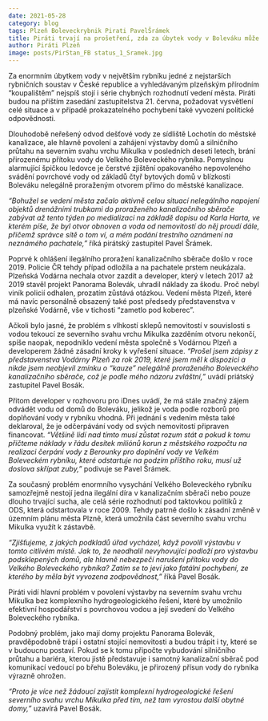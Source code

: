 ```yaml
---
date: 2021-05-28
category: blog
tags: Plzeň Boleveckrybnik Pirati PavelŠrámek
title: Piráti trvají na prošetření, zda za úbytek vody v Boleváku může také série chybných rozhodnutí vedení města Plzně!
author: Piráti Plzeň
image: posts/PirStan_FB status_1_Sramek.jpg
---
```


Za enormním úbytkem vody v největším rybníku jedné z nejstarších rybničních soustav v České republice a vyhledávaným plzeňským přírodním “koupalištěm” nejspíš stojí i série chybných rozhodnutí vedení města. Piráti budou na příštím zasedání zastupitelstva 21. června, požadovat vysvětlení celé situace a v případě prokazatelného pochybení také vyvození politické odpovědnosti.

Dlouhodobě neřešený odvod dešťové vody ze sídliště Lochotín do městské kanalizace, ale hlavně povolení a zahájení výstavby domů a silničního průtahu na severním svahu vrchu Mikulka v posledních deseti letech, brání přirozenému přítoku vody do Velkého Boleveckého rybníka. Pomyslnou alarmující špičkou ledovce je čerstvé zjištění opakovaného nepovoleného svádění povrchové vody od základů čtyř bytových domů v blízkosti Boleváku nelegálně proraženým otvorem přímo do městské kanalizace.

*“Bohužel se vedení města začalo aktivně celou situací nelegálního napojení objektů drenážními trubkami do proraženého kanalizačního sběrače zabývat až tento týden po medializaci na základě dopisu od Karla Harta, ve kterém píše, že byl otvor obnoven a voda od nemovitostí do něj proudí dále, přičemž správce sítě o tom ví, a mém podání trestního oznámení na neznámého pachatele,”* říká pirátský zastupitel Pavel Šrámek. 

Poprvé k ohlášení ilegálního proražení kanalizačního sběrače došlo v roce 2019. Policie ČR tehdy případ odložila a na pachatele prstem neukázala. Plzeňská Vodárna nechala otvor zazdít a developer, který v letech 2017 až 2019 stavěl projekt Panorama Bolevák, uhradil náklady za škodu. Proč nebyl viník policií odhalen, prozatím zůstává otázkou. Vedení města Plzeň, které má navíc personálně obsazený také post předsedy představenstva v plzeňské Vodárně, vše v tichosti “zametlo pod koberec”.

Ačkoli bylo jasné, že problém s vlhkostí sklepů nemovitostí v souvislosti s vodou tekoucí ze severního svahu vrchu Mikulka zazděním otvoru nekončí, spíše naopak, nepodniklo vedení města společně s Vodárnou Plzeň a developerem žádné zásadní kroky k vyřešení situace. *“Prošel jsem zápisy z představenstva Vodárny Plzeň za rok 2019, které jsem měl k dispozici a nikde jsem neobjevil zmínku o “kauze” nelegálně proraženého Boleveckého kanalizačního sběrače, což je podle mého názoru zvláštní,”* uvádí priátský zastupitel Pavel Bosák.

Přitom developer v rozhovoru pro iDnes uvádí, že má stále značný zájem odvádět vodu od domů do Boleváku, jelikož je voda podle rozborů pro doplňování vody v rybníku vhodná. Při jednání s vedením města také deklaroval, že je odčerpávání vody od svých nemovitostí připraven financovat. *“Většině lidí nad tímto musí zůstat rozum stát a pokud k tomu přičteme náklady v řádu desítek miliónů korun z městského rozpočtu na realizaci čerpání vody z Berounky pro doplnění vody ve Velkém Boleveckém rybníku, které odstartuje na podzim příštího roku, musí už doslova skřípat zuby,”* podivuje se Pavel Šrámek.

Za současný problém enormního vysychání Velkého Boleveckého rybníku samozřejmě nestojí jedna ilegální díra v kanalizačním sběrači nebo pouze dlouho trvající sucha, ale celá série rozhodnutí pod taktovkou politiků z ODS, která odstartovala v roce 2009. Tehdy patrně došlo k zásadní změně v územním plánu města Plzně, která umožnila část severního svahu vrchu Mikulka využít k zástavbě.

*“Zjišťujeme, z jakých podkladů úřad vycházel, když povolil výstavbu v tomto citlivém místě. Jak to, že neodhalil nevyhovující podloží pro výstavbu podsklepených domů, ale hlavně nebezpečí  narušení přítoku vody do Velkého Boleveckého rybníka? Zatím se to jeví jako fatální pochybení, ze kterého by měla být vyvozena zodpovědnost,”* říká Pavel Bosák.

Piráti vidí hlavní problém v povolení výstavby na severním svahu vrchu Mikulka bez komplexního hydrogeologického řešení, které by umožnilo efektivní hospodářství s povrchovou vodou a její svedení do Velkého Boleveckého rybníka.

Podobný problém, jako mají domy projektu Panorama Bolevák, pravděpodobně trápí i ostatní stojící nemovitosti a budou trápit i ty, které se v budoucnu postaví. Pokud se k tomu připočte vybudování silničního průtahu a bariéra, kterou jistě představuje i samotný kanalizační sběrač pod komunikací vedoucí po břehu Boleváku, je přirozený přísun vody do rybníka výrazně ohrožen. 

*“Proto je více než žádoucí zajistit komplexní hydrogeologické řešení severního svahu vrchu Mikulka před tím, než tam vyrostou další obytné domy,”* uzavírá Pavel Bosák. 

